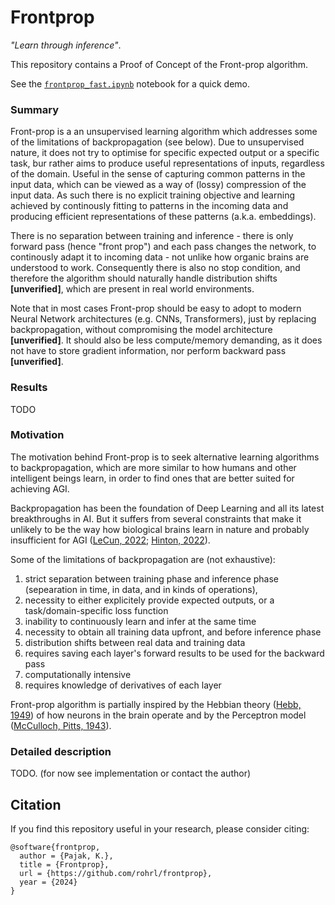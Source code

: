 # Frontprop

_"Learn through inference"_.


This repository contains a Proof of Concept of the Front-prop algorithm.

See the [`frontprop_fast.ipynb`](https://github.com/rohrl/frontprop/blob/main/frontprop_fast.ipynb) notebook for a quick demo.

### Summary

Front-prop is a an unsupervised learning algorithm which addresses some of the limitations of backpropagation (see below). Due to unsupervised nature, it does not try to optimise for specific expected output or a specific task, bur rather aims to produce useful representations of inputs, regardless of the domain. Useful in the sense of capturing common patterns in the input data, which can be viewed as a way of (lossy) compression of the input data. As such there is no explicit training objective and learning achieved by continously fitting to patterns in the incoming data and producing efficient representations of these patterns (a.k.a. embeddings).

There is no separation between training and inference - there is only forward pass (hence "front prop") and each pass changes the network, to continously adapt it to incoming data - not unlike how organic brains are understood to work. 
Consequently there is also no stop condition, and therefore the algorithm should naturally handle distribution shifts **[unverified]**, which are present in real world environments.

Note that in most cases Front-prop should be easy to adopt to modern Neural Network architectures (e.g. CNNs, Transformers), just by replacing backpropagation, without compromising the model architecture **[unverified]**.
It should also be less compute/memory demanding, as it does not have to store gradient information, nor perform backward pass **[unverified]**.

### Results

TODO

### Motivation

The motivation behind Front-prop is to seek alternative learning algorithms to backpropagation, which are more similar to how humans and other intelligent beings learn, in order to find ones that are better suited for achieving AGI.

Backpropagation has been the foundation of Deep Learning and all its latest breakthroughs in AI. But it suffers from several constraints that make it unlikely to be the way how biological brains learn in nature and probably insufficient for AGI ([LeCun, 2022](https://openreview.net/pdf?id=BZ5a1r-kVsf); [Hinton, 2022](https://www.cs.toronto.edu/~hinton/FFA13.pdf)). 

Some of the limitations of backpropagation are (not exhaustive):
1. strict separation between training phase and inference phase (sepearation in time, in data, and in kinds of operations),
1. necessity to either explicitely provide expected outputs, or a task/domain-specific loss function 
1. inability to continuously learn and infer at the same time
1. necessity to obtain all training data upfront, and before inference phase
1. distribution shifts between real data and training data
1. requires saving each layer's forward results to be used for the backward pass
1. computationally intensive 
1. requires knowledge of derivatives of each layer

Front-prop algorithm is partially inspired by the Hebbian theory ([Hebb, 1949](https://en.wikipedia.org/wiki/Organization_of_Behavior)) of how neurons in the brain operate and by the Perceptron model ([McCulloch, Pitts, 1943](https://www.bibsonomy.org/bibtex/13e8e0d06f376f3eb95af89d5a2f15957/schaul)).


### Detailed description

TODO.
(for now see implementation or contact the author)

## Citation

If you find this repository useful in your research, please consider citing:
```
@software{frontprop,
  author = {Pajak, K.},
  title = {Frontprop},
  url = {https://github.com/rohrl/frontprop},
  year = {2024}
}
```
